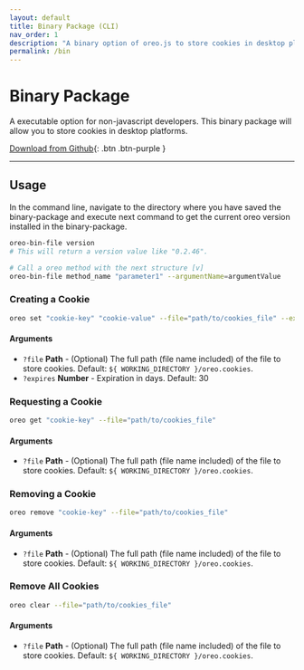 ```yaml
---
layout: default
title: Binary Package (CLI)
nav_order: 1
description: "A binary option of oreo.js to store cookies in desktop platforms."
permalink: /bin
---
```


# Binary Package
A executable option for non-javascript developers. This binary package will allow you to store cookies in desktop platforms.

[Download from Github](https://github.com/PudreteDiablo/oreo.js/releases){: .btn .btn-purple }

------

## Usage
In the command line, navigate to the directory where you have saved the binary-package and execute next command to get the current oreo version installed in the binary-package.

```bash
oreo-bin-file version
# This will return a version value like "0.2.46".

# Call a oreo method with the next structure [v]
oreo-bin-file method_name "parameter1" --argumentName=argumentValue
```

### Creating a Cookie
```bash
oreo set "cookie-key" "cookie-value" --file="path/to/cookies_file" --expires=24
```

#### Arguments
  - `?file` **Path** - (Optional) The full path (file name included) of the file to store cookies. Default: `${ WORKING_DIRECTORY }/oreo.cookies`.
  - `?expires` **Number** - Expiration in days. Default: 30



### Requesting a Cookie
```bash
oreo get "cookie-key" --file="path/to/cookies_file"
```

#### Arguments
  - `?file` **Path** - (Optional) The full path (file name included) of the file to store cookies. Default: `${ WORKING_DIRECTORY }/oreo.cookies`.



### Removing a Cookie
```bash
oreo remove "cookie-key" --file="path/to/cookies_file"
```

#### Arguments
  - `?file` **Path** - (Optional) The full path (file name included) of the file to store cookies. Default: `${ WORKING_DIRECTORY }/oreo.cookies`.



### Remove All Cookies
```bash
oreo clear --file="path/to/cookies_file"
```

#### Arguments
  - `?file` **Path** - (Optional) The full path (file name included) of the file to store cookies. Default: `${ WORKING_DIRECTORY }/oreo.cookies`.
